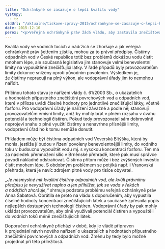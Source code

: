 ```yaml
---
title: "Ochránkyně se zasazuje o lepší kvalitu vody"
vystupy:
  - tz
oldUrl: "/aktualne/tiskove-zpravy-2015/ochrankyne-se-zasazuje-o-lepsi-kvalitu-vody"
date: 2015-12-10
perex: "<p>Veřejná ochránkyně práv žádá vládu, aby zastavila znečišťování vodních toků a nádrží. Máme sice kvalitní čistírny odpadních vod, ale kvůli právnímu předpisu úřady nemohou provozovatele nutit, aby do řek a nádrží vypouštěli méně znečišťujících látek.</p>"
---
```


<!-- imported from the old website -->

<p>Kvalita vody ve vodních tocích a nádržích se zhoršuje a jak veřejná ochránkyně práv šetřením zjistila, mohou za to právní předpisy. Čistírny odpadních vod v České republice totiž bez problémů dokážou vodu čistit mnohem lépe, ale současná legislativa jim stanovuje velmi benevolentní limity na vypouštěné znečišťující látky. V řadě případů byly provozovatelům limity dokonce sníženy oproti původním povolením. Výsledkem je, že čistírny nepracují na plný výkon, ale vodoprávní úřady jim to nemohou nařídit.</p> <p>Příčinou tohoto stavu je nařízení vlády č. 61/2003 Sb., o ukazatelích a hodnotách přípustného znečištění povrchových vod a odpadních vod, které v příloze uvádí číselné hodnoty pro jednotlivé znečišťující látky, včetně fosforu. Pro vodoprávní úřady je nařízení závazné a podle něj stanovují provozovatelům emisní limity, aniž by mohly brát v plném rozsahu v úvahu potenciál a technologii čistíren. Pokud tedy provozovatel sám dobrovolně neprojeví snahu o plné využití čistírny a nenavrhne přísnější limity, vodoprávní úřad ho k tomu nemůže donutit. </p> <p>Příkladem může být čistírna odpadních vod Veverská Bítýška, která by mohla, jestliže jí budou v řízení povoleny benevolentnější limity, do vodního toku v budoucnu vypouštět vodu mj. s vysokou koncentrací fosforu. Ten má za následek přemnožení silic v Brněnské přehradě, které pak musí správce povodí nákladně odstraňovat. Čistírna přitom může i bez zvýšených investic čistit mnohem lépe. S obdobným problémem se potýká např. i Vranovská přehrada, která je navíc zdrojem pitné vody pro tisíce obyvatel. </p> <p><i>„Je nesmyslné mít kvalitní čistírny odpadních vod, ale kvůli právnímu předpisu je nevyužívat naplno a jen přihlížet, jak se voda v řekách a nádržích zhoršuje,“</i> shrnuje podstatu problému veřejná ochránkyně práv Anna Šabatová. Obrátila se proto na vládu s doporučením, aby vypustila číselné hodnoty koncentrací znečišťujících látek a současně zpřesnila popis nejlepších dostupných technologií čistíren. Vodoprávní úřady by pak mohly ukládat provozovatelům, aby plně využívali potenciál čistíren a vypouštěli do vodních toků méně znečišťujících látek.</p> Doporučení ochránkyně přichází v době, kdy je vládě připraven k projednání návrh nového nařízení o ukazatelích a hodnotách přípustného znečištění povrchových a odpadních vod. Změnu by tedy bylo možné projednat při této příležitosti.
